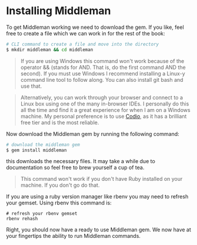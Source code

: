 # Installing Middleman

To get Middleman working we need to download the gem. If you like, feel free to create a file which we can work in for the rest of the book: 

```sh
# CLI command to create a file and move into the directory
$ mkdir middleman && cd middleman
```

> If you are using Windows this command won't work because of the operator && (stands for AND. That is,  do the first command AND the second). If you must use Windows I recommend installing a Linux-y command line tool to follow along. You can also install git bash and use that.

> Alternatively, you can work through your browser and connect to a Linux box using one of the many in-browser IDEs. I personally do this all the time and find it a great experience for when I am on a Windows machine. My personal preference is to use [Codio](http://www.codio.com), as it has a brilliant free tier and is the most reliable.

Now download the Middleman gem by running the following command:

```sh
# download the middleman gem
$ gem install middleman
```

this downloads the necessary files. It may take a while due to documentation so feel free to brew yourself a cup of tea. 

> This command won't work if you don't have Ruby installed on your machine. If you don't go do that.

If you are using a ruby version manager like rbenv you may need to refresh your gemset. Using rbenv this command is:

```shell
# refresh your rbenv gemset
rbenv rehash
```

Right, you should now have a ready to use Middleman gem. We now have at your fingertips the ability to run Middleman commands.
